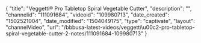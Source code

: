 {
    "title": "Veggetti&reg; Pro Tabletop Spiral Vegetable Cutter",
    "description": "",
    "channelid": "111091684",
    "videoid": "109980713",
    "date_created": "1502521004",
    "date_modified": "1504049175",
    "type": "captivate",
    "layout": "channelVideo",
    "url": "\/bbbusa-latest-videos\/veggetti\u00c2-pro-tabletop-spiral-vegetable-cutter-2-notes\/111091684-109980713"
}
